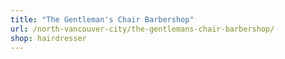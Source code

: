 ```yaml
---
title: "The Gentleman's Chair Barbershop"
url: /north-vancouver-city/the-gentlemans-chair-barbershop/
shop: hairdresser
---
```

